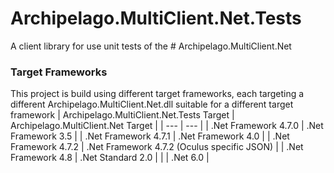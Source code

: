﻿# Archipelago.MultiClient.Net.Tests
A client library for use unit tests of the # Archipelago.MultiClient.Net

### Target Frameworks
This project is build using different target frameworks, each targeting a different Archipelago.MultiClient.Net.dll suitable for a different target framework
| Archipelago.MultiClient.Net.Tests Target | Archipelago.MultiClient.Net Target |
| --- | --- |
| .Net Framework 4.7.0 | .Net Framework 3.5 |
| .Net Framework 4.7.1 | .Net Framework 4.0 |
| .Net Framework 4.7.2 | .Net Framework 4.7.2 (Oculus specific JSON) |
| .Net Framework 4.8 | .Net Standard 2.0 |
| <Not Tested> | .Net 6.0 |